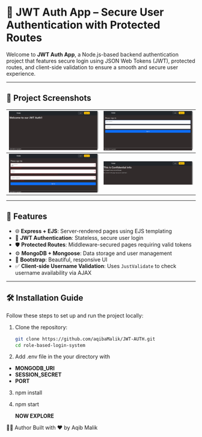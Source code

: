 # 🔐 JWT Auth App – Secure User Authentication with Protected Routes

Welcome to **JWT Auth App**, a Node.js-based backend authentication project that features secure login using JSON Web Tokens (JWT), protected routes, and client-side validation to ensure a smooth and secure user experience.

---

## 📸 Project Screenshots


| ![](Screenshots/Screenshot%20(1).png) | ![](Screenshots/Screenshot%20(2).png) |
| -------------------------------- | -------------------------------- |
| ![](Screenshots/Screenshot%20(3).png) | ![](Screenshots/Screenshot%20(4).png) |

---

## 🚀 Features

- 🌐 **Express + EJS**: Server-rendered pages using EJS templating  
- 🔐 **JWT Authentication**: Stateless, secure user login  
- 🛡️ **Protected Routes**: Middleware-secured pages requiring valid tokens  
- ⚙️ **MongoDB + Mongoose**: Data storage and user management  
- 🎨 **Bootstrap**: Beautiful, responsive UI  
- ✅ **Client-side Username Validation**: Uses `JustValidate` to check username availability via AJAX  

---

## 🛠️ Installation Guide

Follow these steps to set up and run the project locally:

1. Clone the repository:
   ```bash
   git clone https://github.com/aqibaMalik/JWT-AUTH.git
   cd role-based-login-system

2. Add .env file in the your directory with
  - **MONGODB_URI**
  - **SESSION_SECRET**
  - **PORT**

3. npm install
4. npm start

   **NOW EXPLORE**

👨‍💻 Author
Built with ❤️ by Aqib Malik
